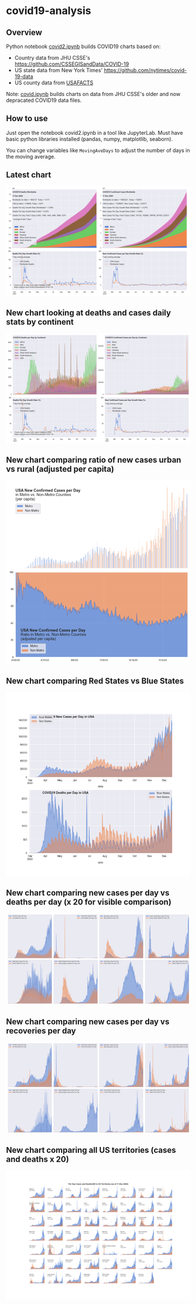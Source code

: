 # covid19-analysis

## Overview
Python notebook [covid2.ipynb](https://github.com/danlaw/covid19-analysis/blob/master/covid2.ipynb) builds COVID19 charts based on:
* Country data from JHU CSSE's https://github.com/CSSEGISandData/COVID-19
* US state data from New York Times' https://github.com/nytimes/covid-19-data
* US county data from [USAFACTS](https://usafacts.org/visualizations/coronavirus-covid-19-spread-map/)

Note: [covid.ipynb](https://github.com/danlaw/covid19-analysis/blob/master/covid.ipynb) builds charts on data from JHU CSSE's older and now depracated COVID19 data files.

## How to use
Just open the notebook covid2.ipynb in a tool like JupyterLab. Must have basic python libraries installed (pandas, numpy, matplotlib, seaborn).

You can change variables like ``MovingAveDays`` to adjust the number of days in the moving average.

## Latest chart
![Latest chart](charts/20201217-covid19-chart.png)

## New chart looking at deaths and cases daily stats by continent
![Comparison chart](charts/20201217-covid19-chart-perday.png)

## New chart comparing ratio of new cases urban vs rural (adjusted per capita)
![Urban rural per capita chart](charts/20201217-US-counties-urban-vs-rural-per-capita.png)

## New chart comparing Red States vs Blue States
![Red vs Blue chart](charts/20201217-compare-daily-red-vs-blue-states.png)

## New chart comparing new cases per day vs deaths per day (x 20 for visible comparison)
![Comparison chart](charts/20201217-comparison-chart.png)

## New chart comparing new cases per day vs recoveries per day
![Recovery chart](charts/20201217-comparison-recovery-chart.png)

## New chart comparing all US territories (cases and deaths x 20)
![Territories chart](charts/20201217-compare-US-territories.png)

